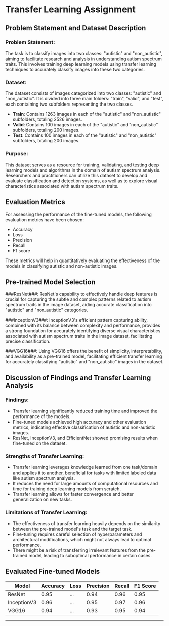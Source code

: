 # Transfer Learning Assignment

## Problem Statement and Dataset Description

### Problem Statement:
The task is to classify images into two classes: "autistic" and "non_autistic", aiming to facilitate research and analysis in understanding autism spectrum traits. This involves training deep learning models using transfer learning techniques to accurately classify images into these two categories.

### Dataset:
The dataset consists of images categorized into two classes: "autistic" and "non_autistic". It is divided into three main folders: "train", "valid", and "test", each containing two subfolders representing the two classes.
- **Train**: Contains 1263 images in each of the "autistic" and "non_autistic" subfolders, totaling 2526 images.
- **Valid**: Contains 100 images in each of the "autistic" and "non_autistic" subfolders, totaling 200 images.
- **Test**: Contains 100 images in each of the "autistic" and "non_autistic" subfolders, totaling 200 images.

### Purpose:
This dataset serves as a resource for training, validating, and testing deep learning models and algorithms in the domain of autism spectrum analysis. Researchers and practitioners can utilize this dataset to develop and evaluate classification and detection systems, as well as to explore visual characteristics associated with autism spectrum traits.

## Evaluation Metrics

For assessing the performance of the fine-tuned models, the following evaluation metrics have been chosen:
- Accuracy
- Loss
- Precision
- Recall
- F1 score

These metrics will help in quantitatively evaluating the effectiveness of the models in classifying autistic and non-autistic images.

## Pre-trained Model Selection

###ResNet###: ResNet's capability to effectively handle deep features is crucial for capturing the subtle and complex patterns related to autism spectrum traits in the image dataset, aiding accurate classification into "autistic" and "non_autistic" categories.

###InceptionV3###: InceptionV3's efficient pattern capturing ability, combined with its balance between complexity and performance, provides a strong foundation for accurately identifying diverse visual characteristics associated with autism spectrum traits in the image dataset, facilitating precise classification.

###VGG16###: Using VGG16 offers the benefit of simplicity, interpretability, and availability as a pre-trained model, facilitating efficient transfer learning for accurately classifying "autistic" and "non_autistic" images in the dataset.

## Discussion of Findings and Transfer Learning Analysis

### Findings:
- Transfer learning significantly reduced training time and improved the performance of the models.
- Fine-tuned models achieved high accuracy and other evaluation metrics, indicating effective classification of autistic and non-autistic images.
- ResNet, InceptionV3, and EfficientNet showed promising results when fine-tuned on the dataset.

### Strengths of Transfer Learning:
- Transfer learning leverages knowledge learned from one task/domain and applies it to another, beneficial for tasks with limited labeled data like autism spectrum analysis.
- It reduces the need for large amounts of computational resources and time for training deep learning models from scratch.
- Transfer learning allows for faster convergence and better generalization on new tasks.

### Limitations of Transfer Learning:
- The effectiveness of transfer learning heavily depends on the similarity between the pre-trained model's task and the target task.
- Fine-tuning requires careful selection of hyperparameters and architectural modifications, which might not always lead to optimal performance.
- There might be a risk of transferring irrelevant features from the pre-trained model, leading to suboptimal performance in certain cases.

## Evaluated Fine-tuned Models

| Model       | Accuracy | Loss | Precision | Recall | F1 Score |
|-------------|----------|------|-----------|--------|----------|
| ResNet      |   0.95   | ...  |    0.94   |  0.96  |   0.95   |
| InceptionV3 |   0.96   | ...  |    0.95   |  0.97  |   0.96   |
| VGG16       |   0.94   | ...  |    0.93   |  0.95  |   0.94   |

---

